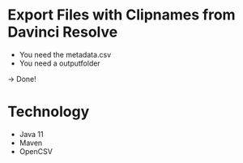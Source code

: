 # Export Files with Clipnames from Davinci Resolve
- You need the metadata.csv
- You need a outputfolder

-> Done!

# Technology
- Java 11
- Maven
- OpenCSV
